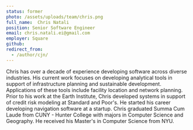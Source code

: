 ```yaml
---
status: former
photo: /assets/uploads/team/chris.png
full_name:  Chris Natali
position: Senior Software Engineer
email: chris.natali.ei@gmail.com
employer: Square
github:
redirect_from:
  - /author/cjn/
---
```

Chris has over a decade of experience developing software across diverse industries.  His current work focuses on developing analytical tools in support of infrastructure planning and sustainable development.  Applications of these tools include facility location and network planning.  Prior to his work at the Earth Institute, Chris developed systems in support of credit risk modeling at Standard and Poor's.  He started his career developing navigation software at a startup.  Chris graduated Summa Cum Laude from CUNY - Hunter College with majors in Computer Science and Geography.  He received his Master's in Computer Science from NYU.
